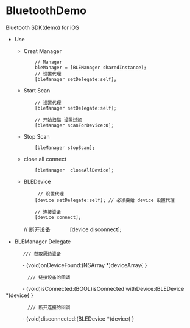 # BluetoothDemo
Bluetooth SDK(demo) for iOS 

* Use

   * Creat Manager

             // Manager
             bleManager = [BLEManager sharedInstance];
             // 设置代理
             [bleManager setDelegate:self];


   * Start Scan
      
             // 设置代理
             [bleManager setDelegate:self];

             // 开始扫描 设置过滤
             [bleManager scanForDevice:0];


   * Stop Scan
   
             [bleManager stopScan];


   * close all connect

             [bleManager  closeAllDevice];


   * BLEDevice

              // 设置代理
             [device setDelegate:self]; // 必须要给 device 设置代理

             // 连接设备
             [device connect];
             // 断开设备
             [device disconnect];

   * BLEManager Delegate

            /// 获取周边设备
            - (void)onDeviceFound:(NSArray *)deviceArray{ }
            
            /// 链接设备的回调
            - (void)isConnected:(BOOL)isConnected withDevice:(BLEDevice *)device{ }
            
            /// 断开连接的回调
            - (void)disconnected:(BLEDevice *)device{ }

    
